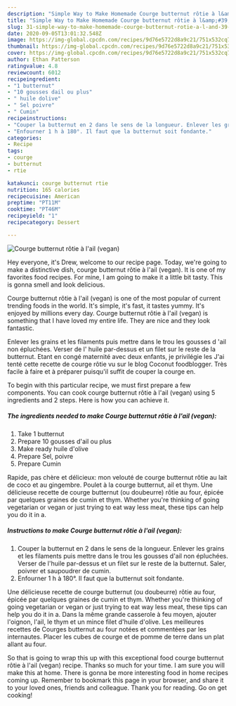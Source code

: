 ```yaml
---
description: "Simple Way to Make Homemade Courge butternut rôtie à l&amp;#39;ail (vegan)"
title: "Simple Way to Make Homemade Courge butternut rôtie à l&amp;#39;ail (vegan)"
slug: 31-simple-way-to-make-homemade-courge-butternut-rotie-a-l-and-39-ail-vegan
date: 2020-09-05T13:01:32.548Z
image: https://img-global.cpcdn.com/recipes/9d76e5722d8a9c21/751x532cq70/courge-butternut-rotie-a-lail-vegan-photo-principale-de-la-recette.jpg
thumbnail: https://img-global.cpcdn.com/recipes/9d76e5722d8a9c21/751x532cq70/courge-butternut-rotie-a-lail-vegan-photo-principale-de-la-recette.jpg
cover: https://img-global.cpcdn.com/recipes/9d76e5722d8a9c21/751x532cq70/courge-butternut-rotie-a-lail-vegan-photo-principale-de-la-recette.jpg
author: Ethan Patterson
ratingvalue: 4.8
reviewcount: 6012
recipeingredient:
- "1 butternut"
- "10 gousses dail ou plus"
- " huile dolive"
- " Sel poivre"
- " Cumin"
recipeinstructions:
- "Couper la butternut en 2 dans le sens de la longueur. Enlever les grains et les filaments puis mettre dans le trou les gousses d&#39;ail non épluchées. Verser de l&#39;huile par-dessus et un filet sur le reste de la butternut. Saler, poivrer et saupoudrer de cumin."
- "Enfourner 1 h à 180°. Il faut que la butternut soit fondante."
categories:
- Recipe
tags:
- courge
- butternut
- rtie

katakunci: courge butternut rtie 
nutrition: 165 calories
recipecuisine: American
preptime: "PT11M"
cooktime: "PT46M"
recipeyield: "1"
recipecategory: Dessert

---
```



![Courge butternut rôtie à l&#39;ail (vegan)](https://img-global.cpcdn.com/recipes/9d76e5722d8a9c21/751x532cq70/courge-butternut-rotie-a-lail-vegan-photo-principale-de-la-recette.jpg)

Hey everyone, it's Drew, welcome to our recipe page. Today, we're going to make a distinctive dish, courge butternut rôtie à l&#39;ail (vegan). It is one of my favorites food recipes. For mine, I am going to make it a little bit tasty. This is gonna smell and look delicious.

Courge butternut rôtie à l&#39;ail (vegan) is one of the most popular of current trending foods in the world. It's simple, it's fast, it tastes yummy. It's enjoyed by millions every day. Courge butternut rôtie à l&#39;ail (vegan) is something that I have loved my entire life. They are nice and they look fantastic.

Enlever les grains et les filaments puis mettre dans le trou les gousses d &#39;ail non épluchées. Verser de l&#39; huile par-dessus et un filet sur le reste de la butternut. Etant en congé maternité avec deux enfants, je privilégie les J&#39;ai tenté cette recette de courge rôtie vu sur le blog Coconut foodblogger. Très facile à faire et à préparer puisqu&#39;il suffit de couper la courge en.


To begin with this particular recipe, we must first prepare a few components. You can cook courge butternut rôtie à l&#39;ail (vegan) using 5 ingredients and 2 steps. Here is how you can achieve it.

<!--inarticleads1-->

##### The ingredients needed to make Courge butternut rôtie à l&#39;ail (vegan):

1. Take 1 butternut
1. Prepare 10 gousses d&#39;ail ou plus
1. Make ready  huile d&#39;olive
1. Prepare  Sel, poivre
1. Prepare  Cumin


Rapide, pas chère et délicieux: mon velouté de courge butternut rôtie au lait de coco et au gingembre. Poulet à la courge butternut, ail et thym. Une délicieuse recette de courge butternut (ou doubeurre) rôtie au four, épicée par quelques graines de cumin et thym. Whether you&#39;re thinking of going vegetarian or vegan or just trying to eat way less meat, these tips can help you do it in a. 

<!--inarticleads2-->

##### Instructions to make Courge butternut rôtie à l&#39;ail (vegan):

1. Couper la butternut en 2 dans le sens de la longueur. Enlever les grains et les filaments puis mettre dans le trou les gousses d&#39;ail non épluchées. Verser de l&#39;huile par-dessus et un filet sur le reste de la butternut. Saler, poivrer et saupoudrer de cumin.
1. Enfourner 1 h à 180°. Il faut que la butternut soit fondante.


Une délicieuse recette de courge butternut (ou doubeurre) rôtie au four, épicée par quelques graines de cumin et thym. Whether you&#39;re thinking of going vegetarian or vegan or just trying to eat way less meat, these tips can help you do it in a. Dans la même grande casserole à feu moyen, ajouter l&#39;oignon, l&#39;ail, le thym et un mince filet d&#39;huile d&#39;olive. Les meilleures recettes de Courges butternut au four notées et commentées par les internautes. Placer les cubes de courge et de pomme de terre dans un plat allant au four. 

So that is going to wrap this up with this exceptional food courge butternut rôtie à l&#39;ail (vegan) recipe. Thanks so much for your time. I am sure you will make this at home. There is gonna be more interesting food in home recipes coming up. Remember to bookmark this page in your browser, and share it to your loved ones, friends and colleague. Thank you for reading. Go on get cooking!
